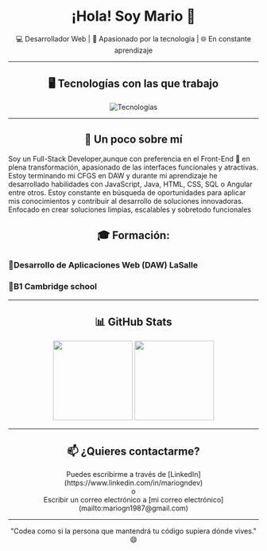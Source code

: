 <h1 align="center">¡Hola! Soy Mario 👋</h1>
<p align="center">💻 Desarrollador Web | 🧠 Apasionado por la tecnología | 🌐 En constante aprendizaje</p>

---

  <h2 align="center">🖥️ Tecnologías con las que trabajo</h2>

<div align="center">
  <img src="https://skillicons.dev/icons?i=html,css,js,ts,angular,nodejs,mongodb,php,laravel,git" alt="Tecnologías" />
</div>

---

<h2 align="center">🚀 Un poco sobre mí </h2>
Soy un Full-Stack Developer,aunque con preferencia en el Front-End 🌟 en plena transformación, apasionado de las interfaces funcionales y atractivas. Estoy terminando mi CFGS en DAW y durante mi aprendizaje he desarrollado habilidades con JavaScript, Java, HTML, CSS, SQL o Angular entre otros. 
Estoy constante en búsqueda de oportunidades para aplicar mis conocimientos y contribuir al desarrollo de soluciones innovadoras.
Enfocado en crear soluciones limpias, escalables y sobretodo funcionales

<h2 align="center">🎓 Formación:<h2>
       <h3>🔹Desarrollo de Aplicaciones Web (DAW) LaSalle</h3>
       <h3>🔹B1 Cambridge school</h3>


---

<h2 align="center">📊 GitHub Stats</h2>

<div align="center">
  <img src="https://github-readme-stats.vercel.app/api?username=mariogarcia&show_icons=true&theme=default" height="160"/>
  <img src="https://github-readme-stats.vercel.app/api/top-langs/?username=mariogarcia&layout=compact&theme=default" height="160"/>
</div>

---

<h2 align="center">📫 ¿Quieres contactarme? </h2>

<p align="center">
  Puedes escribirme a través de [LinkedIn](https://www.linkedin.com/in/mariogndev)<br>
  o<br>
  Escribir un correo electrónico a [mi correo electrónico](mailto:mariogn1987@gmail.com)
</p>

---

<p align="center">"Codea como si la persona que mantendrá tu código supiera dónde vives." 😄</p>
